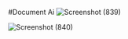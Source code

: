 #Document Ai
![Screenshot (839)](https://github.com/user-attachments/assets/7e29461c-7ba4-464f-987e-e119a8ccd710)


![Screenshot (840)](https://github.com/user-attachments/assets/0d73491b-7309-4d24-b288-289d2c8172e9)

